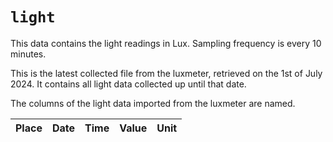 # `light`

This data contains the light readings in Lux. Sampling frequency is every 10 minutes.

This is the latest collected file from the luxmeter, retrieved on the 1st of July 2024.
It contains all light data collected up until that date.

The columns of the light data imported from the luxmeter are named.

|    Place   |    Date   |   Time   |   Value   |   Unit   |
|------------|-----------|----------|-----------|----------|